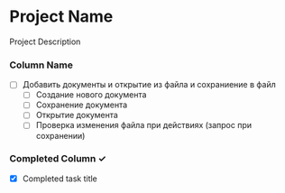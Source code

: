 # Project Name
Project Description

### Column Name
- [ ] Добавить документы и открытие из файла и сохраниение в файл
    - [ ] Создание нового документа
    - [ ] Сохранение документа
    - [ ] Открытие документа
    - [ ] Проверка изменения файла при действиях (запрос при сохранении)

### Completed Column ✓
- [x] Completed task title  